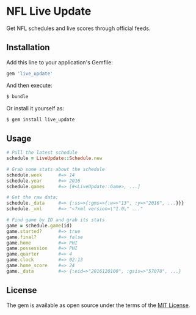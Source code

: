# NFL Live Update
Get NFL schedules and live scores through official feeds.

## Installation
Add this line to your application's Gemfile:

```ruby
gem 'live_update'
```

And then execute:
```bash
$ bundle
```

Or install it yourself as:
```bash
$ gem install live_update
```

## Usage

```ruby
# Pull the latest schedule
schedule = LiveUpdate::Schedule.new

# Grab some stats about the schedule
schedule.week      #=> 14
schedule.year      #=> 2016
schedule.games     #=> [#<LiveUpdate::Game>, ...]

# Get the raw data:
schedule._data     #=> {:ss=>{:gms=>{:w=>"13", :y=>"2016", ...}}}
schedule._xml      #=> "<?xml version=\"1.0\" ..."

# Find game by ID and grab its stats
game = schedule.game(id)
game.started?      #=> true
game.final?        #=> false
game.home          #=> PHI
game.possession    #=> PHI
game.quarter       #=> 4
game.clock         #=> 02:13
game.home_score    #=> 24
game._data         #=> {:eid=>"2016120100", :gsis=>"57078", ...}
```

## License
The gem is available as open source under the terms of the [MIT License](http://opensource.org/licenses/MIT).
